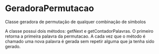# GeradoraPermutacao
Classe geradora de permutação de qualquer combinação de símbolos 

A classe possui dois métodos: getNext e getContadorPalavras. O primeiro retorna a primeira palavra da permutacao. A cada vez que o método é chamado uma nova palavra é gerada sem repetir alguma que ja tenha sido gerado.

